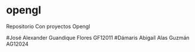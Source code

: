 # opengl
Repositorio Con proyectos Opengl
 

#José  Alexander Guandique Flores GF12011
#Dámaris Abigaíl Alas Guzmán AG12024
  
